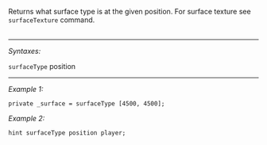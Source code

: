 Returns what surface type is at the given position. For surface texture see `surfaceTexture` command.<br>
<br>

</spoiler>


---
*Syntaxes:*

`surfaceType` position

---
*Example 1:*

```sqf
private _surface = surfaceType [4500, 4500];
```

*Example 2:*

```sqf
hint surfaceType position player;
```